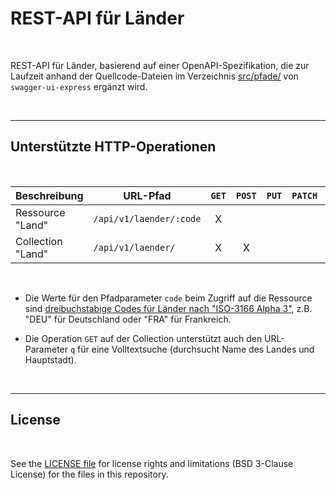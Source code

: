 # REST-API für Länder #

<br>

REST-API für Länder, basierend auf einer OpenAPI-Spezifikation, die zur Laufzeit anhand der Quellcode-Dateien
im Verzeichnis [src/pfade/](src/pfade) von `swagger-ui-express` ergänzt wird.

<br>

----

## Unterstützte HTTP-Operationen ##

<br>

| Beschreibung      | **URL-Pfad**                | `GET` | `POST` | `PUT` | `PATCH` | `DELETE` |
|-------------------|-----------------------------| :---: | :---:  | :---: | :---:   | :---:    |
| Ressource  "Land" | `/api/v1/laender/:code`     | X     |        |       |         |          |
| Collection "Land" | `/api/v1/laender/`          | X     | X      |       |         |          |

<br>

* Die Werte für den Pfadparameter `code` beim Zugriff auf die Ressource sind
  [dreibuchstabige Codes für Länder nach "ISO-3166 Alpha 3"](https://de.wikipedia.org/wiki/ISO-3166-1-Kodierliste),
  z.B. "DEU" für Deutschland oder "FRA" für Frankreich.

* Die Operation `GET` auf der Collection unterstützt auch den URL-Parameter `q` für eine Volltextsuche (durchsucht Name des Landes und Hauptstadt).

<br>

----

## License ##

<br>

See the [LICENSE file](LICENSE.md) for license rights and limitations (BSD 3-Clause License)
for the files in this repository.

<br>
